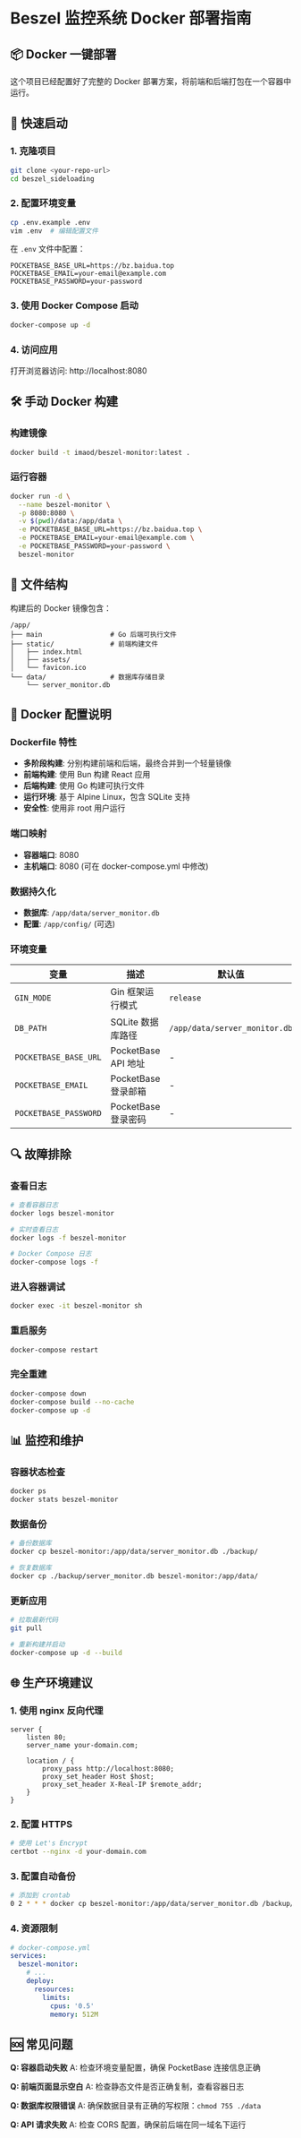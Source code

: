 # Beszel 监控系统 Docker 部署指南

## 📦 Docker 一键部署

这个项目已经配置好了完整的 Docker 部署方案，将前端和后端打包在一个容器中运行。

## 🚀 快速启动

### 1. 克隆项目
```bash
git clone <your-repo-url>
cd beszel_sideloading
```

### 2. 配置环境变量
```bash
cp .env.example .env
vim .env  # 编辑配置文件
```

在 `.env` 文件中配置：
```env
POCKETBASE_BASE_URL=https://bz.baidua.top
POCKETBASE_EMAIL=your-email@example.com
POCKETBASE_PASSWORD=your-password
```

### 3. 使用 Docker Compose 启动
```bash
docker-compose up -d
```

### 4. 访问应用
打开浏览器访问: http://localhost:8080

## 🛠️ 手动 Docker 构建

### 构建镜像
```bash
docker build -t imaod/beszel-monitor:latest .
```

### 运行容器
```bash
docker run -d \
  --name beszel-monitor \
  -p 8080:8080 \
  -v $(pwd)/data:/app/data \
  -e POCKETBASE_BASE_URL=https://bz.baidua.top \
  -e POCKETBASE_EMAIL=your-email@example.com \
  -e POCKETBASE_PASSWORD=your-password \
  beszel-monitor
```

## 📁 文件结构

构建后的 Docker 镜像包含：

```
/app/
├── main                 # Go 后端可执行文件
├── static/              # 前端构建文件
│   ├── index.html
│   ├── assets/
│   └── favicon.ico
└── data/                # 数据库存储目录
    └── server_monitor.db
```

## 🔧 Docker 配置说明

### Dockerfile 特性
- **多阶段构建**: 分别构建前端和后端，最终合并到一个轻量镜像
- **前端构建**: 使用 Bun 构建 React 应用
- **后端构建**: 使用 Go 构建可执行文件
- **运行环境**: 基于 Alpine Linux，包含 SQLite 支持
- **安全性**: 使用非 root 用户运行

### 端口映射
- **容器端口**: 8080
- **主机端口**: 8080 (可在 docker-compose.yml 中修改)

### 数据持久化
- **数据库**: `/app/data/server_monitor.db`
- **配置**: `/app/config/` (可选)

### 环境变量
| 变量 | 描述 | 默认值 |
|------|------|--------|
| `GIN_MODE` | Gin 框架运行模式 | `release` |
| `DB_PATH` | SQLite 数据库路径 | `/app/data/server_monitor.db` |
| `POCKETBASE_BASE_URL` | PocketBase API 地址 | - |
| `POCKETBASE_EMAIL` | PocketBase 登录邮箱 | - |
| `POCKETBASE_PASSWORD` | PocketBase 登录密码 | - |

## 🔍 故障排除

### 查看日志
```bash
# 查看容器日志
docker logs beszel-monitor

# 实时查看日志
docker logs -f beszel-monitor

# Docker Compose 日志
docker-compose logs -f
```

### 进入容器调试
```bash
docker exec -it beszel-monitor sh
```

### 重启服务
```bash
docker-compose restart
```

### 完全重建
```bash
docker-compose down
docker-compose build --no-cache
docker-compose up -d
```

## 📊 监控和维护

### 容器状态检查
```bash
docker ps
docker stats beszel-monitor
```

### 数据备份
```bash
# 备份数据库
docker cp beszel-monitor:/app/data/server_monitor.db ./backup/

# 恢复数据库
docker cp ./backup/server_monitor.db beszel-monitor:/app/data/
```

### 更新应用
```bash
# 拉取最新代码
git pull

# 重新构建并启动
docker-compose up -d --build
```

## 🌐 生产环境建议

### 1. 使用 nginx 反向代理
```nginx
server {
    listen 80;
    server_name your-domain.com;
    
    location / {
        proxy_pass http://localhost:8080;
        proxy_set_header Host $host;
        proxy_set_header X-Real-IP $remote_addr;
    }
}
```

### 2. 配置 HTTPS
```bash
# 使用 Let's Encrypt
certbot --nginx -d your-domain.com
```

### 3. 配置自动备份
```bash
# 添加到 crontab
0 2 * * * docker cp beszel-monitor:/app/data/server_monitor.db /backup/beszel_$(date +\%Y\%m\%d).db
```

### 4. 资源限制
```yaml
# docker-compose.yml
services:
  beszel-monitor:
    # ...
    deploy:
      resources:
        limits:
          cpus: '0.5'
          memory: 512M
```

## 🆘 常见问题

**Q: 容器启动失败**
A: 检查环境变量配置，确保 PocketBase 连接信息正确

**Q: 前端页面显示空白**
A: 检查静态文件是否正确复制，查看容器日志

**Q: 数据库权限错误**
A: 确保数据目录有正确的写权限：`chmod 755 ./data`

**Q: API 请求失败**
A: 检查 CORS 配置，确保前后端在同一域名下运行